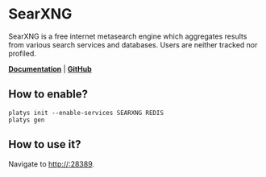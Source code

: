 # SearXNG

SearXNG is a free internet metasearch engine which aggregates results from various search services and databases. Users are neither tracked nor profiled. 

**[Documentation](https://docs.searxng.org/)** | **[GitHub](https://github.com/searxng/searxng)**

## How to enable?

```
platys init --enable-services SEARXNG REDIS
platys gen
```

## How to use it?

Navigate to <http://:28389>.